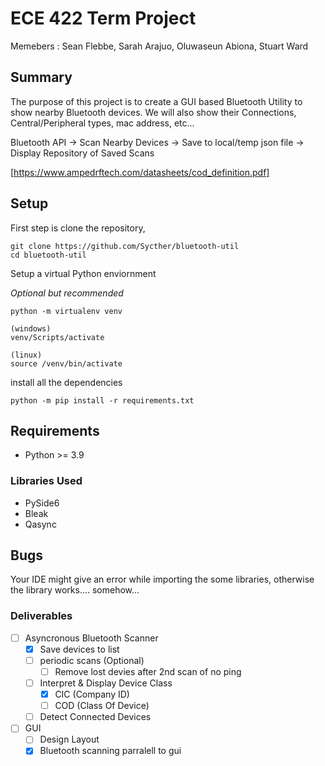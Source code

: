 # ECE 422 Term Project
Memebers : Sean Flebbe, Sarah Arajuo, Oluwaseun Abiona, Stuart Ward
## Summary
The purpose of this project is to create a GUI based Bluetooth Utility to show nearby Bluetooth devices. We will also show their Connections, Central/Peripheral types, mac address, etc...

Bluetooth API -> Scan Nearby Devices -> Save to local/temp json file -> Display Repository of Saved Scans

[https://www.ampedrftech.com/datasheets/cod_definition.pdf]

## Setup

First step is clone the repository,

    git clone https://github.com/Sycther/bluetooth-util
    cd bluetooth-util

Setup a virtual Python enviornment

*Optional but recommended*

    python -m virtualenv venv

    (windows) 
    venv/Scripts/activate

    (linux)
    source /venv/bin/activate

install all the dependencies

    python -m pip install -r requirements.txt

## Requirements
- Python >= 3.9

### Libraries Used
- PySide6
- Bleak
- Qasync

## Bugs
Your IDE might give an error while importing the some libraries, otherwise the library works.... somehow...
  
### Deliverables
- [ ] Asyncronous Bluetooth Scanner
  - [x] Save devices to list
  - [ ] periodic scans (Optional)
    - [ ] Remove lost devies after 2nd scan of no ping
  - [ ] Interpret & Display Device Class
    - [x] CIC (Company ID)
    - [ ] COD (Class Of Device)
  - [ ] Detect Connected Devices
- [ ] GUI
  - [ ] Design Layout
  - [x] Bluetooth scanning parralell to gui